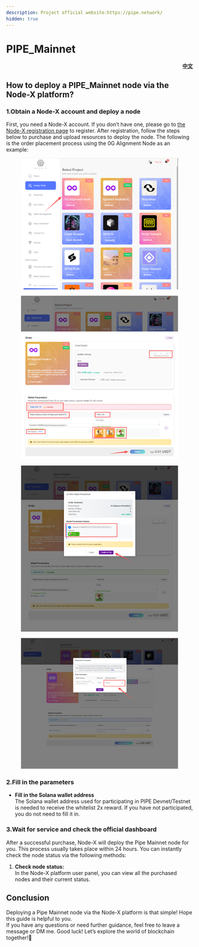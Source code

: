```yaml
---
description: Project official website:https://pipe.network/
hidden: true
---
```


# PIPE\_Mainnet

<p align="right"> <a href="https://docs.node-x.xyz/chan-pin-shou-ce/yi-jian-bu-shu/shang-xian-xiang-mu/pipe_mainnet"><strong>中文</strong></a></p>

## How to deploy a PIPE\_Mainnet node via the Node-X platform?

### 1.Obtain a Node-X account and deploy a node

First, you need a Node-X account. If you don’t have one, please go to [the Node-X registration page](https://node-x.xyz/) to register. After registration, follow the steps below to purchase and upload resources to deploy the node. The following is the order placement process using the 0G Alignment Node as an example:

<figure><img src="../../../.gitbook/assets/E1.png" alt="" width="563"><figcaption></figcaption></figure>

<figure><img src="../../../.gitbook/assets/E2 (2).png" alt="" width="563"><figcaption></figcaption></figure>

<figure><img src="../../../.gitbook/assets/E3 (2).png" alt="" width="563"><figcaption></figcaption></figure>

<figure><img src="../../../.gitbook/assets/E4 (1).png" alt="" width="563"><figcaption></figcaption></figure>

### 2.Fill in the parameters

* **Fill in the Solana wallet address**\
  The Solana wallet address used for participating in PIPE Devnet/Testnet is needed to receive the whitelist 2x reward. If you have not participated, you do not need to fill it in.

### 3.Wait for service and check the official dashboard

After a successful purchase, Node-X will deploy the Pipe Mainnet node for you. This process usually takes place within 24 hours. You can instantly check the node status via the following methods:

1. **Check node status:**\
   In the Node-X platform user panel, you can view all the purchased nodes and their current status.

## **Conclusion**

Deploying a Pipe Mainnet node via the Node-X platform is that simple! Hope this guide is helpful to you.\
If you have any questions or need further guidance, feel free to leave a message or DM me. Good luck! Let’s explore the world of blockchain together!🚀

